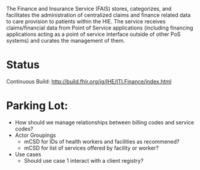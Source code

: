 
The Finance and Insurance Service (FAIS) stores, categorizes, and facilitates the administration of centralized claims and finance
related data to care provision to patients within the HIE. The service receives claims/financial data from Point of Service
applications (including financing applications acting as a point of service interface outside of other PoS systems) and
curates the management of them.

# Status
Continuous Build: http://build.fhir.org/ig/IHE/ITI.Finance/index.html


# Parking Lot:

* How should we manage relationships between billing codes and service codes?
* Actor Groupings 
  * mCSD for IDs of health workers and facilities as recommened?
  * mCSD for list of services offered by facility or worker?
* Use cases
  * Should use case 1 interact with a client registry?

